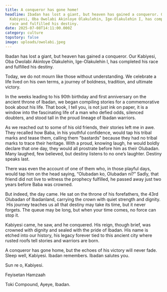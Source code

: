 ```yaml
---
title: A conqueror has gone home!
headline: Ibadan has lost a giant, but heaven has gained a conqueror. Our
  Kabiyesi, Oba Owolabi Akinloye Olakulehin, Ige-Olakulehin I, has completed his
  race and fulfilled his destiny.
date: 2025-07-08T14:11:00.000Z
category: culture
topstory: false
image: uploads/owolabi.jpeg
---
```

Ibadan has lost a giant, but heaven has gained a conqueror. Our Kabiyesi, Oba Owolabi Akinloye Olakulehin, Ige-Olakulehin I, has completed his race and fulfilled his destiny. 


Today, we do not mourn like those without understanding. We celebrate a life lived on his own terms, a journey of boldness, tradition, and ultimate victory.


In the weeks leading to his 90th birthday and first anniversary on the ancient throne of Ibadan, we began compiling stories for a commemorative book about his life.
That book, I tell you, is not just ink on paper, it is a window into the fascinating life of a man who defied odds, silenced doubters, and stood tall in the proud lineage of Ibadan warriors.


As we reached out to some of his old friends, their stories left me in awe. They recalled how Baba, in his youthful confidence, would tap his tribal marks and tease them, calling them "bastards" because they had no tribal marks to trace their heritage. With a proud, knowing laugh, he would boldly declare that one day, they would all prostrate before him as their Olubadan. Many laughed, few believed, but destiny listens to no one’s laughter. Destiny speaks last.


There was even the account of one of them who, in those playful days, would tap him on the head saying, “Olubadan ko, Olubadan ni?” Sadly, that friend did not live to witness the prophecy fulfilled, he passed away just two years before Baba was crowned.


But indeed, the day came. He sat on the throne of his forefathers, the 43rd Olubadan of Ibadanland, carrying the crown with quiet strength and dignity.
 His journey teaches us all that destiny may take its time, but it never forgets. The queue may be long, but when your time comes, no force can stop it.


Kabiyesi came, he saw, and he conquered. His reign, though brief, was crowned with dignity and sealed with the pride of Ibadan. His name is etched into our history, his legacy forever tied to this ancient city where rusted roofs tell stories and warriors are born.


A conqueror has gone home, but the echoes of his victory will never fade.
Sleep well, Kabiyesi. Ibadan remembers. Ibadan salutes you.


Sun re o, Kabiyesi.


Feyisetan Hamzaah 

Toki Compound, Ayeye, Ibadan.
